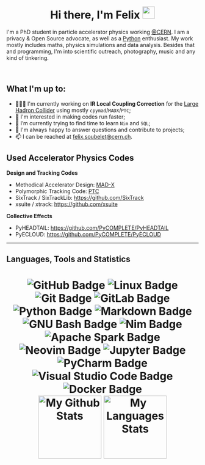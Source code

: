 <h1 align="center">Hi there, I'm Felix <img src="https://media.giphy.com/media/hvRJCLFzcasrR4ia7z/giphy.gif" height="32" /></h1>

I'm a PhD student in particle accelerator physics working [@CERN][cern].
I am a privacy & Open Source advocate, as well as a [Python][python] enthusiast.
My work mostly includes maths, physics simulations and data analysis.
Besides that and programming, I'm into scientific outreach, photography, music and any kind of tinkering.

<br>

<!-- A Little About Me -->

## What I'm up to:
- 👨🏽‍💻 I'm currently working on **IR Local Coupling Correction** for the [Large Hadron Collider][lhc] using mostly `cpymad`/`MADX`/`PTC`;
- 🏃 I'm interested in making codes run faster;
- 🌱 I’m currently trying to find time to learn `Nim` and `SQL`;
- 💬 I'm always happy to answer questions and contribute to projects;
- 📫 I can be reached at felix.soubelet@cern.ch.

<!-- My Codes -->

## Used Accelerator Physics Codes

<strong>Design and Tracking Codes</strong>
- Methodical Accelerator Design: [MAD-X](https://mad.web.cern.ch/mad/)
- Polymorphic Tracking Code: [PTC](http://madx.web.cern.ch/madx/doc/PTC_reference_manual.pdf)
- SixTrack / SixTrackLib: https://github.com/SixTrack
- xsuite / xtrack: https://github.com/xsuite

<strong>Collective Effects</strong>
- PyHEADTAIL: https://github.com/PyCOMPLETE/PyHEADTAIL
- PyECLOUD: https://github.com/PyCOMPLETE/PyECLOUD

---
<!-- My GitHub Stats ❤️ -->

## Languages, Tools and Statistics

<h1 align="center">

<img src="https://img.shields.io/badge/GitHub-181717?logo=github&logoColor=fff&style=for-the-badge" alt="GitHub Badge">
<img src="https://img.shields.io/badge/Linux-FCC624?logo=linux&logoColor=000&style=for-the-badge" alt="Linux Badge">
<img src="https://img.shields.io/badge/Git-F05032?logo=git&logoColor=fff&style=for-the-badge" alt="Git Badge">
<img src="https://img.shields.io/badge/GitLab-FCA121?logo=gitlab&logoColor=fff&style=for-the-badge" alt="GitLab Badge">

<br />

<img src="https://img.shields.io/badge/Python-3776AB?logo=python&logoColor=fff&style=for-the-badge" alt="Python Badge">
<img src="https://img.shields.io/badge/Markdown-000?logo=markdown&logoColor=fff&style=for-the-badge" alt="Markdown Badge">
<img src="https://img.shields.io/badge/GNU%20Bash-4EAA25?logo=gnubash&logoColor=fff&style=for-the-badge" alt="GNU Bash Badge">
<img src="https://img.shields.io/badge/Nim-FFE953?logo=nim&logoColor=000&style=for-the-badge" alt="Nim Badge">

<br />

<img src="https://img.shields.io/badge/Apache%20Spark-E25A1C?logo=apachespark&logoColor=fff&style=for-the-badge" alt="Apache Spark Badge">
<img src="https://img.shields.io/badge/Neovim-57A143?logo=neovim&logoColor=fff&style=for-the-badge" alt="Neovim Badge">
<img src="https://img.shields.io/badge/Jupyter-F37626?logo=jupyter&logoColor=fff&style=for-the-badge" alt="Jupyter Badge">
<img src="https://img.shields.io/badge/PyCharm-000?logo=pycharm&logoColor=fff&style=for-the-badge" alt="PyCharm Badge">
<img src="https://img.shields.io/badge/Visual%20Studio%20Code-007ACC?logo=visualstudiocode&logoColor=fff&style=for-the-badge" alt="Visual Studio Code Badge">
<img src="https://img.shields.io/badge/Docker-2496ED?logo=docker&logoColor=fff&style=for-the-badge" alt="Docker Badge">

<br />

<img src="https://github-readme-stats.vercel.app/api?username=fsoubelet&show_icons=true?&theme=dracula&count_private=true&hide=stars" alt="My Github Stats" height="165"/>
<img src="https://github-readme-stats.vercel.app/api/top-langs/?username=fsoubelet&&theme=dracula&layout=compact" alt="My Languages Stats" height="165">
</h1>

[cern]: https://home.cern/
[lhc]: https://home.cern/science/accelerators/large-hadron-collider
[python]: https://www.python.org/
